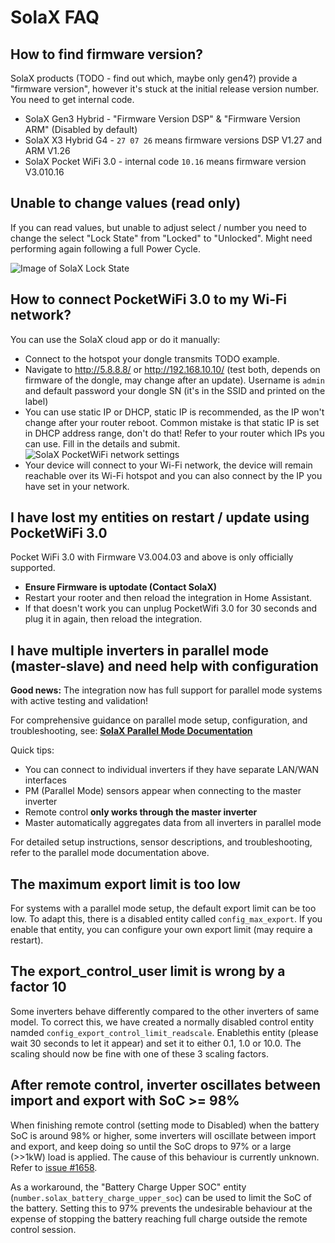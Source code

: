 # SolaX FAQ

## How to find firmware version?

SolaX products (TODO - find out which, maybe only gen4?) provide a "firmware version", however it's stuck at the initial release version number. You need to get internal code. 

* SolaX Gen3 Hybrid - "Firmware Version DSP" & "Firmware Version ARM" (Disabled by default)
* SolaX X3 Hybrid G4 - `27 07 26` means firmware versions DSP V1.27 and ARM V1.26
* SolaX Pocket WiFi 3.0 - internal code `10.16` means firmware version V3.010.16

## Unable to change values (read only)

If you can read values, but unable to adjust select / number you need to change the select "Lock State" from "Locked" to "Unlocked". Might need performing again following a full Power Cycle.

![Image of SolaX Lock State](images/solax-lock-state.png)

## How to connect PocketWiFi 3.0 to my Wi-Fi network?

You can use the SolaX cloud app or do it manually:

- Connect to the hotspot your dongle transmits TODO example.
- Navigate to <http://5.8.8.8/> or <http://192.168.10.10/> (test both, depends on firmware of the dongle, may change after an update). Username is `admin` and default password your dongle SN (it's in the SSID and printed on the label)
- You can use static IP or DHCP, static IP is recommended, as the IP won't change after your router reboot. Common mistake is that static IP is set in DHCP address range, don't do that! Refer to your router which IPs you can use. Fill in the details and submit.
![SolaX PocketWiFi network settings](images/solax-pocketwifi-network-settings.png)
- Your device will connect to your Wi-Fi network, the device will remain reachable over its Wi-Fi hotspot and you can also connect by the IP you have set in your network.

## I have lost my entities on restart / update using PocketWiFi 3.0

Pocket WiFi 3.0 with Firmware V3.004.03 and above is only officially supported.
- **Ensure Firmware is uptodate (Contact SolaX)**
- Restart your rooter and then reload the integration in Home Assistant.
- If that doesn't work you can unplug PocketWifi 3.0 for 30 seconds and plug it in again, then reload the integration.

## I have multiple inverters in parallel mode (master-slave) and need help with configuration

**Good news:** The integration now has full support for parallel mode systems with active testing and validation!

For comprehensive guidance on parallel mode setup, configuration, and troubleshooting, see: **[SolaX Parallel Mode Documentation](solax-parallel-mode.md)**

Quick tips:
- You can connect to individual inverters if they have separate LAN/WAN interfaces
- PM (Parallel Mode) sensors appear when connecting to the master inverter
- Remote control **only works through the master inverter**
- Master automatically aggregates data from all inverters in parallel mode

For detailed setup instructions, sensor descriptions, and troubleshooting, refer to the parallel mode documentation above.

## The maximum export limit is too low

For systems with a parallel mode setup, the default export limit can be too low.
To adapt this, there is a disabled entity called `config_max_export`. If you enable that entity, you can configure your own export limit (may require a restart).

## The export_control_user limit is wrong by a factor 10

Some inverters behave differently compared to the other inverters of same model. To correct this, we have created a normally disabled control entity namded `config_export_control_limit_readscale`. Enablethis entity (please wait 30 seconds to let it appear) and set it to either 0.1, 1.0 or 10.0. The scaling should now be fine with one of these 3 scaling factors.

## After remote control, inverter oscillates between import and export with SoC >= 98%

When finishing remote control (setting mode to Disabled) when the battery SoC is around 98% or higher, some inverters will oscillate between import and export, and keep doing so until the SoC drops to 97% or a large (>>1kW) load is applied. The cause of this behaviour is currently unknown. Refer to [issue #1658](https://github.com/wills106/homeassistant-solax-modbus/issues/1658).

As a workaround, the "Battery Charge Upper SOC" entity (`number.solax_battery_charge_upper_soc`) can be used to limit the SoC of the battery. Setting this to 97% prevents the undesirable behaviour at the expense of stopping the battery reaching full charge outside the remote control session.


